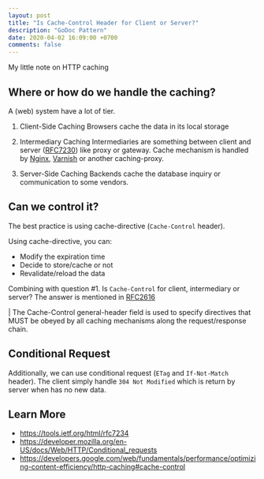 ```yaml
---
layout: post
title: "Is Cache-Control Header for Client or Server?"
description: "GoDoc Pattern"
date: 2020-04-02 16:09:00 +0700
comments: false
---
```


My little note on HTTP caching

## Where or how do we handle the caching? 

A (web) system have a lot of tier.

1. Client-Side Caching
   Browsers cache the data in its local storage

2. Intermediary Caching
   Intermediaries are something between client and server ([RFC7230](https://tools.ietf.org/html/rfc7230#section-2.3)) like proxy or gateway. Cache mechanism is handled by [Nginx](https://www.nginx.com/blog/nginx-caching-guide/), [Varnish](https://varnish-cache.org/intro/index.html#intro) or another caching-proxy. 
    
3. Server-Side Caching
   Backends cache the database inquiry or communication to some vendors.
   

## Can we control it? 

The best practice is using cache-directive (`Cache-Control` header).

Using cache-directive, you can:
- Modify the expiration time
- Decide to store/cache or not  
- Revalidate/reload the data

Combining with question #1. Is `Cache-Control` for client, intermediary or server? The answer is mentioned in [RFC2616](https://www.w3.org/Protocols/rfc2616/rfc2616-sec14.html#sec14.9)

| The Cache-Control general-header field is used to specify directives that MUST be obeyed by all caching mechanisms along the request/response chain. 

## Conditional Request

Additionally, we can use conditional request (`ETag` and `If-Not-Match` header). The client simply handle `304 Not Modified` which is return by server when has no new data. 

## Learn More

- <https://tools.ietf.org/html/rfc7234>
- <https://developer.mozilla.org/en-US/docs/Web/HTTP/Conditional_requests>
- <https://developers.google.com/web/fundamentals/performance/optimizing-content-efficiency/http-caching#cache-control>
